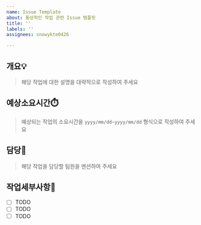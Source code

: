 ```yaml
---
name: Issue Template
about: 통상적인 작업 관련 Issue 템플릿
title: ''
labels: ''
assignees: snowykte0426

---
```


## 개요💡

> 해당 작업에 대한 설명을 대략적으로 작성하여 주세요

## 예상소요시간⏱️

> 예상되는 작업의 소요시간을 ``yyyy/mm/dd~yyyy/mm/dd`` 형식으로 작성하여 주세요

## 담당👤

> 해당 작업을 담당할 팀원을 멘션하여 주세요

## 작업세부사항📑

- [ ] TODO
- [ ] TODO
- [ ] TODO